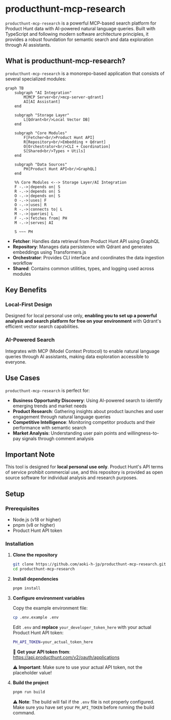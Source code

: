 # producthunt-mcp-research

`producthunt-mcp-research` is a powerful MCP-based search platform for Product Hunt data with AI-powered natural language queries. Built with TypeScript and following modern software architecture principles, it provides a robust foundation for semantic search and data exploration through AI assistants.

## What is producthunt-mcp-research?

`producthunt-mcp-research` is a monorepo-based application that consists of several specialized modules:

```mermaid
graph TB
    subgraph "AI Integration"
        M[MCP Server<br/>mcp-server-qdrant]
        AI[AI Assistant]
    end

    subgraph "Storage Layer"
        L[Qdrant<br/>Local Vector DB]
    end

    subgraph "Core Modules"
        F[Fetcher<br/>Product Hunt API]
        R[Repository<br/>Embedding + Qdrant]
        O[Orchestrator<br/>CLI + Coordination]
        S[Shared<br/>Types + Utils]
    end

    subgraph "Data Sources"
        PH[Product Hunt API<br/>GraphQL]
    end

    %% Core Modules <--> Storage Layer/AI Integration
    F -.->|depends on| S
    R -.->|depends on| S
    O -.->|depends on| S
    O -.->|uses| F
    O -.->|uses| R
    R -.->|connects to| L
    M -.->|queries| L
    F -.->|fetches from| PH
    M -.->|serves| AI

    S ~~~ PH
```

- **Fetcher**: Handles data retrieval from Product Hunt API using GraphQL
- **Repository**: Manages data persistence with Qdrant and generates embeddings using Transformers.js
- **Orchestrator**: Provides CLI interface and coordinates the data ingestion workflow
- **Shared**: Contains common utilities, types, and logging used across modules

## Key Benefits

### Local-First Design
Designed for local personal use only, **enabling you to set up a powerful analysis and search platform for free on your environment** with Qdrant's efficient vector search capabilities.

### AI-Powered Search
Integrates with MCP (Model Context Protocol) to enable natural language queries through AI assistants, making data exploration accessible to everyone.

## Use Cases

`producthunt-mcp-research` is perfect for:

- **Business Opportunity Discovery**: Using AI-powered search to identify emerging trends and market needs
- **Product Research**: Gathering insights about product launches and user engagement through natural language queries
- **Competitive Intelligence**: Monitoring competitor products and their performance with semantic search
- **Market Analysis**: Understanding user pain points and willingness-to-pay signals through comment analysis

## Important Note

This tool is designed for **local personal use only**. Product Hunt's API terms of service prohibit commercial use, and this repository is provided as open source software for individual analysis and research purposes.

## Setup

### Prerequisites

- Node.js (v18 or higher)
- pnpm (v8 or higher)
- Product Hunt API token

### Installation

1. **Clone the repository**
   ```bash
   git clone https://github.com/aoki-h-jp/producthunt-mcp-research.git
   cd producthunt-mcp-research
   ```

2. **Install dependencies**
   ```bash
   pnpm install
   ```

3. **Configure environment variables**
   
   Copy the example environment file:
   ```bash
   cp .env.example .env
   ```
   
   Edit `.env` and **replace** `your_developer_token_here` with your actual Product Hunt API token:
   ```bash
   PH_API_TOKEN=your_actual_token_here
   ```
   
   📖 **Get your API token from**: https://api.producthunt.com/v2/oauth/applications
   
   ⚠️ **Important**: Make sure to use your actual API token, not the placeholder value!

4. **Build the project**
   ```bash
   pnpm run build
   ```

   ⚠️ **Note**: The build will fail if the `.env` file is not properly configured. Make sure you have set your `PH_API_TOKEN` before running the build command.
